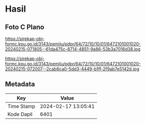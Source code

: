 # Hasil

## Foto C Plano

https://sirekap-obj-formc.kpu.go.id/3143/pemilu/pdpr/64/72/10/10/01/6472101001020-20240215-071805--61da475c-8714-4851-9a86-53b3a7016d38.jpg

https://sirekap-obj-formc.kpu.go.id/3143/pemilu/pdpr/64/72/10/10/01/6472101001020-20240215-072007--2cab6ca0-5dd3-4449-b1ff-2f9ab7e5142d.jpg


## Metadata

| Key        | Value               |
| ---------- | ------------------- |
| Time Stamp | 2024-02-17 13:05:41 |
| Kode Dapil | 6401                |



